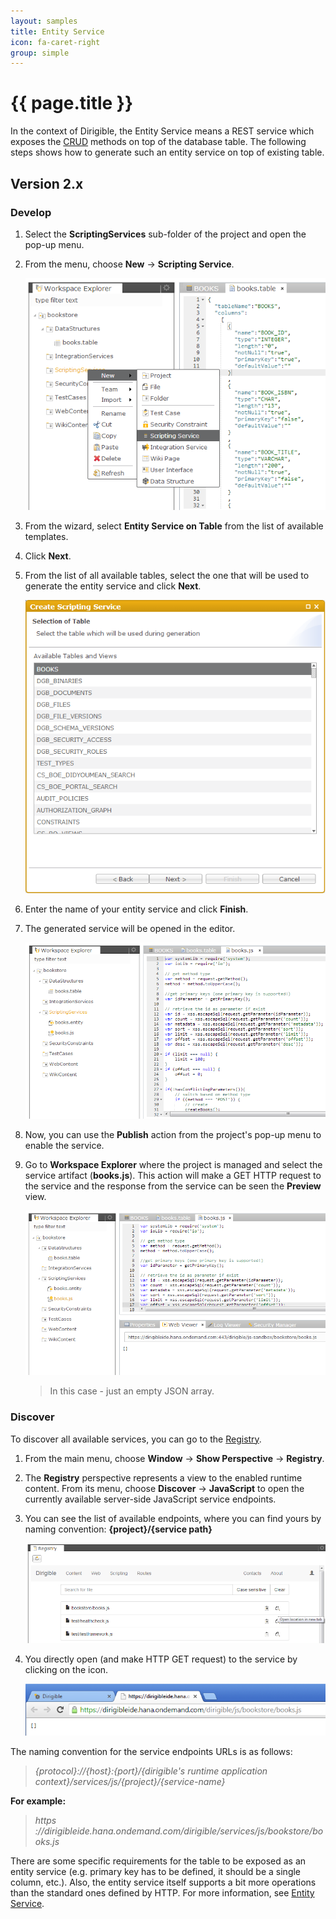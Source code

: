 ```yaml
---
layout: samples
title: Entity Service
icon: fa-caret-right
group: simple
---
```


{{ page.title }}
===

In the context of Dirigible, the Entity Service means a REST service which exposes the [CRUD](http://en.wikipedia.org/wiki/Create,\_read,\_update\_and\_delete) methods on top of the database table. The following steps shows how to generate such an entity service on top of existing table.

Version 2.x
---

### Develop


1. Select the **ScriptingServices** sub-folder of the project and open the pop-up menu.
2. From the menu, choose **New** -> **Scripting Service**.

	![Entity Service](bookstore/16_books_entity_service_menu.png)

3. From the wizard, select **Entity Service on Table** from the list of available templates.
4. Click **Next**.
5. From the list of all available tables, select the one that will be used to generate the entity service and click **Next**.

	![Entity Service](bookstore/18_books_entity_service_wizard_2.png)

6. Enter the name of your entity service and click **Finish**.
7. The generated service will be opened in the editor.

	![Entity Service](bookstore/20_books_entity_service_content.png)

8. Now, you can use the **Publish** action from the project's pop-up menu to enable the service.
9. Go to **Workspace Explorer** where the project is managed and select the service artifact (**books.js**). This action will make a GET HTTP request to the service and the response from the service can be seen the **Preview** view.

	![Entity Service](bookstore/22_books_entity_service_test.png)

	> In this case - just an empty JSON array.

### Discover

To discover all available services, you can go to the [Registry](../help/registry.html).

1. From the main menu, choose **Window** -> **Show Perspective** -> **Registry**.
2. The **Registry** perspective represents a view to the enabled runtime content. From its menu, choose **Discover** -> **JavaScript** to open the currently available server-side JavaScript service endpoints.
3. You can see the list of available endpoints, where you can find yours by naming convention: **{project}/{service path}**

	![Entity Service](bookstore/25_books_entity_service_registry_2.png)

4. You directly open (and make HTTP GET request) to the service by clicking on the icon.

	![Entity Service](bookstore/26_books_entity_service_registry_3.png)


The naming convention for the service endpoints URLs is as follows:

> *{protocol}://{host}:{port}/{dirigible's runtime application context}/services/js/{project}/{service-name}*

**For example:**

> *https ://dirigibleide.hana.ondemand.com/dirigible/services/js/bookstore/books.js*


There are some specific requirements for the table to be exposed as an entity service (e.g. primary key has to be defined, it should be a single column, etc.). Also, the entity service itself supports a bit more operations than the standard ones defined by HTTP. For more information, see [Entity Service](../help/entity_service.html).
